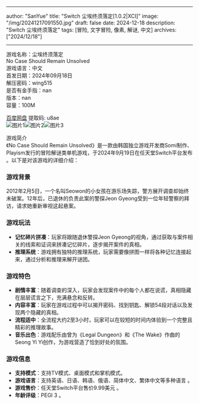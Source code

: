 
---
author: "SanYue"
title: "Switch 尘埃终须落定[1.0.2|XCI]"
image: "/img/20241217091550.jpg"
draft: false
date: 2024-12-18
description: "Switch 尘埃终须落定"
tags: [冒险, 文字冒险, 像素, 解谜, 中文]
archives: ["2024/12/18"]

---

游戏名称：尘埃终须落定   
No Case Should Remain Unsolved    
游戏语言：中文  
首发日期：2024年09月18日  
解压密码：wing515  
是否有金手指：nan  
版本：nan   
容量：100M

[百度网盘](https://pan.baidu.com/s/1agdAh5Xvie1UnJxX6Nxiyg) 提取码: u8ae  
![图片1](/img/b71f53.jpg)![图片2](/img/7519d7.jpg)![图片3](/img/d49466.jpg)  

游戏简介  
《No Case Should Remain Unsolved》是一款由韩国独立游戏开发商Somi制作、Playism发行的冒险解谜类单机游戏，于2024年9月19日在任天堂Switch平台发布 。以下是对该游戏的详细介绍：

### 游戏背景
2012年2月5日，一个名叫Seowon的小女孩在游乐场失踪，警方展开调查却始终未破案。12年后，已退休的负责此案的警探Jeon Gyeong受到一位年轻警察的拜访，请求她重新审视这起悬案。

### 游戏玩法
- **记忆碎片拼凑**：玩家将跟随退休警探Jeon Gyeong的视角，通过获取与案件相关的线索和证词来拼凑记忆碎片，逐步揭开案件的真相。
- **推理系统**：游戏拥有独特的推理系统，玩家需要像拼图一样将各种记忆连接起来，通过分析和推理来解开谜团。

### 游戏特色
- **剧情丰富**：随着调查的深入，玩家会发现案件中的每个人都在说谎，真相隐藏在层层谎言之下，充满悬念和反转。
- **内容丰富**：玩家在游戏过程中可以揭开密码、找到钥匙、解锁54段对话以及发现两个隐藏的真相。
- **流程适中**：全流程大约2至3小时，玩家可以在较短的时间内体验到一个完整且精彩的推理故事。
- **音乐出色**：游戏配乐由曾为《Legal Dungeon》和《The Wake》作曲的Seong Yi Yi创作，为游戏营造了恰到好处的氛围。

### 游戏信息
- **支持模式**：支持TV模式、桌面模式和掌机模式。
- **游戏语言**：支持英语、日语、韩语、俄语、简体中文、繁体中文等多种语言 。
- **游戏售价**：任天堂Switch平台售价9.99美元 。
- **年龄评级**：PEGI 3 。
